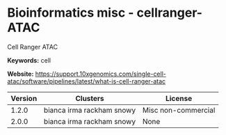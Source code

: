 # Bioinformatics misc - cellranger-ATAC

Cell Ranger ATAC

**Keywords:** cell

**Website:** <https://support.10xgenomics.com/single-cell-atac/software/pipelines/latest/what-is-cell-ranger-atac>

| Version | Clusters | License |
| ------- | -------- | ------- |
| 1.2.0 | bianca irma rackham snowy | Misc non-commercial |
| 2.0.0 | bianca irma rackham snowy | None |
